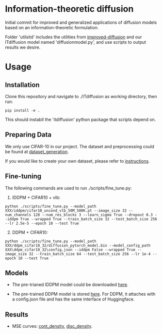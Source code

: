 # Information-theoretic diffusion

Initial commit for improved and generalized applications of diffusion models based on an information-theoretic formulation. 

Folder 'utilsitd' includes the utilities from [improved-diffusion](https://github.com/openai/improved-diffusion) and our ITdiffusion model named 'diffusionmodel.py', and use scripts to output results we desire. 

# Usage
## Installation
Clone this repository and navigate to ./ITdiffusion as working directory, then run:

```
pip install -e .
```

This should instabll the 'itdiffusion' python package that scripts depend on. 

## Preparing Data
We only use CIFAR-10 in our project. The dataset and preprocessing could be found at [dataset_generation](https://github.com/openai/improved-diffusion/tree/main/datasets).

If you would like to create your own dataset, please refer to [instructions](https://github.com/openai/improved-diffusion).

## Fine-tuning
The following commands are used to run ./scripts/fine_tune.py:
1. IDDPM + CIFAR10 + vlb:
```
python ./scripts/fine_tune.py --model_path XXX/iddpm/cifar10_uncond_vlb_50M_500K.pt --image_size 32 --num_channels 128 --num_res_blocks 3 --learn_sigma True --dropout 0.3 --iddpm True --wrapped True --train_batch_size 32 --test_batch_size 256 --lr 2.5e-5 --epoch 10 --test True
```
2. DDPM + CIFAR10:
```
python ./scripts/fine_tune.py --model_path XXX/ddpm_cifar10_32/diffusion_pytorch_model.bin --model_config_path XXX\ddpm_cifar10_32\config.json --iddpm False --wrapped True --image_size 32 --train_batch_size 64 --test_batch_size 256 --lr 1e-4 --epoch 10 --test True
```

## Models
- The pre-trianed IDDPM model could be downloaded [here](https://openaipublic.blob.core.windows.net/diffusion/march-2021/cifar10_uncond_vlb_50M_500K.pt). 

- The pre-trained DDPM model is stored [here](https://drive.google.com/drive/folders/1G1nFv6AML_8zeElxMECkYfJnmihVcR86?usp=sharing). For DDPM, it attaches with a config.json file and has the same interface of Huggingface. 


## Results
- MSE curves: [cont_density](./results/figs/cont_density.pdf), [disc_density](./results/figs/disc_density.pdf).
